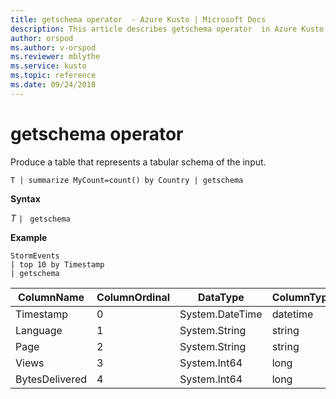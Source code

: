 ```yaml
---
title: getschema operator  - Azure Kusto | Microsoft Docs
description: This article describes getschema operator  in Azure Kusto.
author: orspod
ms.author: v-orspod
ms.reviewer: mblythe
ms.service: kusto
ms.topic: reference
ms.date: 09/24/2018
---
```

# getschema operator 

Produce a table that represents a tabular schema of the input.

    T | summarize MyCount=count() by Country | getschema 

**Syntax**

*T* `| ` `getschema`

**Example**

```kusto
StormEvents
| top 10 by Timestamp
| getschema
```

|ColumnName|ColumnOrdinal|DataType|ColumnType|
|---|---|---|---|
|Timestamp|0|System.DateTime|datetime|
|Language|1|System.String|string|
|Page|2|System.String|string|
|Views|3|System.Int64|long
|BytesDelivered|4|System.Int64|long